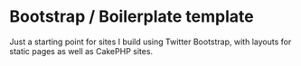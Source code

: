 # Bootstrap / Boilerplate template
Just a starting point for sites I build using Twitter Bootstrap, with layouts for static pages as well as CakePHP sites.